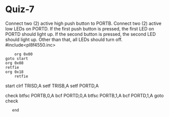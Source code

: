 # Quiz-7
Connect two (2) active high push button to PORTB. Connect two (2) active low LEDs on PORTD. If the first push button is pressed, the first LED on PORTD should light up. If the second button is pressed, the second LED should light up. Other than that, all LEDs should turn off. 
#include<pl8f4550.inc>

        org 0x00
	goto start
	org 0x08
	retfie
	org 0x18
        retfie
          
start  clrf TRISD,A
       setf TRISB,A
       setf PORTD,A
       
check  btfsc  PORTB,0,A
       bcf    PORTD,0,A
       btfsc  PORTB,1,A
       bcf    PORTD,1,A
       goto   check
       
       end
        
